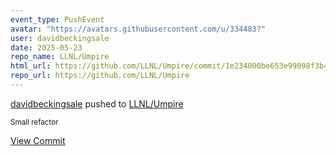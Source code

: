 ```yaml
---
event_type: PushEvent
avatar: "https://avatars.githubusercontent.com/u/334483?"
user: davidbeckingsale
date: 2025-05-23
repo_name: LLNL/Umpire
html_url: https://github.com/LLNL/Umpire/commit/1e234000be653e99098f3b4d406f58d749dbb53e
repo_url: https://github.com/LLNL/Umpire
---
```


<a href='https://github.com/davidbeckingsale' target='_blank'>davidbeckingsale</a> pushed to <a href='https://github.com/LLNL/Umpire' target='_blank'>LLNL/Umpire</a>

<small>Small refactor</small>

<a href='https://github.com/LLNL/Umpire/commit/1e234000be653e99098f3b4d406f58d749dbb53e' target='_blank'>View Commit</a>
